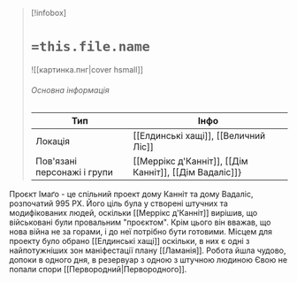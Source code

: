 > [!infobox]
> # `=this.file.name`
> ![[картинка.пнг|cover hsmall]]
> ###### Основна інформація
> Тип | Інфо |
> ---|---|
> Локація | [[Елдинські хащі]], [[Величний Ліс]] |
> Пов'язані персонажі і групи | [[Меррікс д'Канніт]], [[Дім Канніт]], [[Дім Вадаліс]]} |

Проєкт Імаґо - це спільний проект дому Канніт та дому Вадаліс, розпочатий 995 РХ. Його ціль була у створені штучних та модифікованих людей, оскільки [[Меррікс д'Канніт]] вирішив, що військовані були провальним "проєктом". Крім цього він вважав, що нова війна не за горами, і до неї потрібно бути готовими.
Місцем для проекту було обрано [[Елдинські хащі]] оскільки, в них є одні з найпотужніших зон маніфестації плану [[Ламанія]]. Робота йшла чудово, допоки в одного дня, в резервуар з одною з штучною людиною Євою не попали спори [[Первородний|Первородного]]. 
